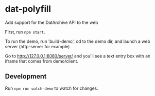 # dat-polyfill
Add support for the DatArchive API to the web

First, run `npm start`.

To run the demo, run 'build-demo', cd to the demo dir, and launch a web server (http-server for example)

Go to http://127.0.0.1:8080/server/ and you'll see a text entry box with an iframe that comes from demo/client.

## Development

Run `npm run watch-demo` to watch for changes.

